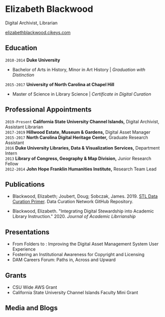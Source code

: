
# Elizabeth Blackwood
Digital Archivist, Librarian

<div id="webaddress">
<a href="elizabethblackwood.cikeys.com">elizabethblackwood.cikeys.com</a>
</div>

## Education

`2010-2014`
__Duke University__
- Bachelor of Arts in History, Minor in Art History | *Graduation with Distinction*

`2015-2017`
__University of North Carolina at Chapel Hill__
- Master of Science in Library Science | *Certificate in Digital Curation*

## Professional Appointments
`2019-Present` 
__California State University Channel Islands,__ Digital Archivist, Assistant Librarian   
`2017-2019` __Hillwood Estate, Museum & Gardens,__ Digital Asset Manager   
`2015-2017` __North Carolina Digital Heritage Center,__ Graduate Research Assistant  
`2016` __Duke University Libraries, Data & Visualization Services,__ Department Intern   
`2013` __Library of Congress, Geography & Map Division,__ Junior Research Fellow   
`2012-2014` __John Hope Franklin Humanities Institute,__ Research Team Lead   


## Publications
- Blackwood, Elizabeth; Joubert, Doug; Sobczak, James. 2019. <a href="https://github.com/DataCurationNetwork/data-primers/blob/master/STL%20Data%20Curation%20Primer/STL-data-curation-primer.md">STL Data Curation Primer</a>. Data Curation Network GitHub Repository.

- Blackwood, Elizabeth. "Integrating Digital Stewardship into Academic Library Instruction." 2020. *Journal of Academic Librrianship*

## Presentations
- From Folders to : Improving the Digital Asset Management System User Experience
- Fostering an Institutional Awareness for Copyright and Licensing
- DAM Careers Forum: Paths in, Across and Upward

## Grants
- CSU Wide AWS Grant
- California State University Channel Islands Faculty Mini Grant


## Media and Blogs

## 



<!-- ### Footer

Last updated: May 2013 -->


